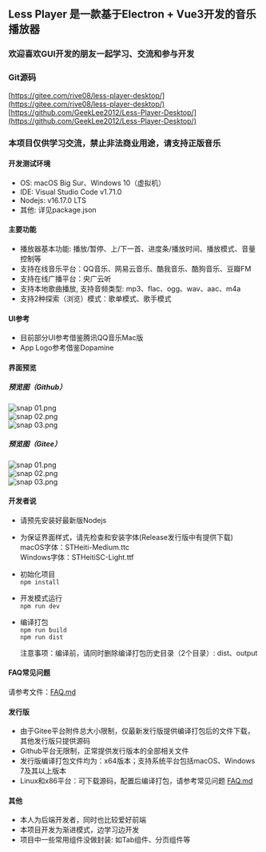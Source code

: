 ## Less Player 是一款基于Electron + Vue3开发的音乐播放器  
### 欢迎喜欢GUI开发的朋友一起学习、交流和参与开发  

### Git源码  
[https://gitee.com/rive08/less-player-desktop/](https://gitee.com/rive08/less-player-desktop/)  
[https://github.com/GeekLee2012/Less-Player-Desktop/](https://github.com/GeekLee2012/Less-Player-Desktop/)  
    

### 本项目仅供学习交流，禁止非法商业用途，请支持正版音乐  

#### 开发测试环境
* OS: macOS Big Sur、Windows 10（虚拟机）  
* IDE: Visual Studio Code v1.71.0  
* Nodejs: v16.17.0 LTS  
* 其他: 详见package.json  
  
#### 主要功能
* 播放器基本功能: 播放/暂停、上/下一首、进度条/播放时间、播放模式、音量控制等   
* 支持在线音乐平台：QQ音乐、网易云音乐、酷我音乐、酷狗音乐、豆瓣FM  
* 支持在线广播平台：央广云听  
* 支持本地歌曲播放, 支持音频类型: mp3、flac、ogg、wav、aac、m4a  
* 支持2种探索（浏览）模式：歌单模式、歌手模式  
  
#### UI参考
* 目前部分UI参考借鉴腾讯QQ音乐Mac版  
* App Logo参考借鉴Dopamine  
  
#### 界面预览  
##### 预览图（Github）  
![snap 01.png](https://github.com/GeekLee2012/Less-Player/blob/main/snapshot/snap%2008.png)  
![snap 02.png](https://github.com/GeekLee2012/Less-Player/blob/main/snapshot/snap%2009.png)  
![snap 03.png](https://github.com/GeekLee2012/Less-Player/blob/main/snapshot/snap%2010.png)   
    
##### 预览图（Gitee）  
![snap 01.png](https://gitee.com/rive08/resources/raw/master/less-player-desktop/snapshots/snap%2001.png)  
![snap 02.png](https://gitee.com/rive08/resources/raw/master/less-player-desktop/snapshots/snap%2002.png)  
![snap 03.png](https://gitee.com/rive08/resources/raw/master/less-player-desktop/snapshots/snap%2003.png)  
    
#### 开发者说
* 请预先安装好最新版Nodejs  
* 为保证界面样式，请先检查和安装字体(Release发行版中有提供下载)  
  macOS字体：STHeiti-Medium.ttc  
  Windows字体：STHeitiSC-Light.ttf  
  
* 初始化项目  
  `npm install`
  
* 开发模式运行  
  `npm run dev`
  
* 编译打包  
  `npm run build`  
  `npm run dist`  
  
  注意事项：编译前，请同时删除编译打包历史目录（2个目录）:  dist、output  
  
#### FAQ常见问题
请参考文件：[FAQ.md](FAQ.md)  
    
#### 发行版  
* 由于Gitee平台附件总大小限制，仅最新发行版提供编译打包后的文件下载，其他发行版只提供源码  
* Github平台无限制，正常提供发行版本的全部相关文件  
* 发行版编译打包文件均为：x64版本；支持系统平台包括macOS、Windows 7及其以上版本  
* Linux和x86平台：可下载源码，配置后编译打包，请参考常见问题 [FAQ.md](FAQ.md)
  
#### 其他
* 本人为后端开发者，同时也比较爱好前端  
* 本项目开发为渐进模式，边学习边开发  
* 项目中一些常用组件没做封装: 如Tab组件、分页组件等  